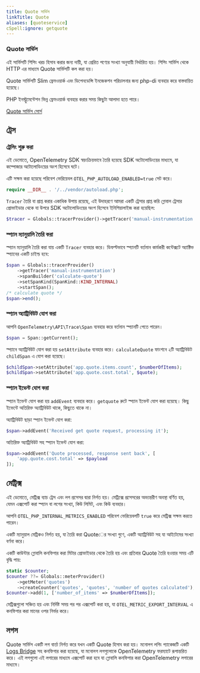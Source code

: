 ```yaml
---
title: Quote সার্ভিস
linkTitle: Quote
aliases: [quoteservice]
cSpell:ignore: getquote
---
```


### Quote সার্ভিস

এই সার্ভিসটি শিপিং খরচ হিসাব করার জন্য দায়ী, যা প্রেরিত পণ্যের সংখ্যা অনুযায়ী নির্ধারিত হয়। শিপিং সার্ভিস থেকে HTTP এর মাধ্যমে Quote সার্ভিসটি কল করা হয়।

Quote সার্ভিসটি Slim ফ্রেমওয়ার্ক এবং ডিপেনডেন্সি ইনজেকশন পরিচালনার জন্য php-di ব্যবহার করে বাস্তবায়িত হয়েছে।

PHP ইনস্ট্রুমেন্টেশন ভিন্ন ফ্রেমওয়ার্ক ব্যবহার করার সময় কিছুটা আলাদা হতে পারে।

[Quote সার্ভিস সোর্স](https://github.com/open-telemetry/opentelemetry-demo/blob/main/src/quote/)

## ট্রেস

### ট্রেসিং শুরু করা

এই ডেমোতে, OpenTelemetry SDK স্বয়ংক্রিয়ভাবে তৈরি হয়েছে SDK অটোলোডিংয়ের মাধ্যমে, যা কম্পোজার অটোলোডিংয়ের অংশ হিসেবে ঘটে।

এটি সক্ষম করা হয়েছে পরিবেশ ভেরিয়েবল `OTEL_PHP_AUTOLOAD_ENABLED=true` সেট করে।

```php
require __DIR__ . '/../vendor/autoload.php';
```

`Tracer` তৈরি বা প্রাপ্ত করার একাধিক উপায় রয়েছে, এই উদাহরণে আমরা একটি ট্রেসার প্রাপ্ত করি গ্লোবাল ট্রেসার প্রোভাইডার থেকে যা উপরে SDK অটোলোডিংয়ের অংশ হিসেবে ইনিশিয়ালাইজ করা হয়েছিল:

```php
$tracer = Globals::tracerProvider()->getTracer('manual-instrumentation');
```

### স্প্যান ম্যানুয়ালি তৈরি করা

স্প্যান ম্যানুয়ালি তৈরি করা যায় একটি `Tracer` ব্যবহার করে। ডিফল্টভাবে স্প্যানটি বর্তমান কার্যকরী কন্টেক্সটে অ্যাক্টিভ স্প্যানের একটি চাইল্ড হবে:

```php
$span = Globals::tracerProvider()
    ->getTracer('manual-instrumentation')
    ->spanBuilder('calculate-quote')
    ->setSpanKind(SpanKind::KIND_INTERNAL)
    ->startSpan();
/* calculate quote */
$span->end();
```

### স্প্যান অ্যাট্রিবিউট যোগ করা

আপনি `OpenTelemetry\API\Trace\Span` ব্যবহার করে বর্তমান স্প্যানটি পেতে পারেন।

```php
$span = Span::getCurrent();
```

স্প্যানে অ্যাট্রিবিউট যোগ করা হয় `setAttribute` ব্যবহার করে। `calculateQuote` ফাংশনে ২টি অ্যাট্রিবিউট `childSpan` এ যোগ করা হয়েছে।

```php
$childSpan->setAttribute('app.quote.items.count', $numberOfItems);
$childSpan->setAttribute('app.quote.cost.total', $quote);
```

### স্প্যান ইভেন্ট যোগ করা

স্প্যান ইভেন্ট যোগ করা হয় `addEvent` ব্যবহার করে। `getquote` রুটে স্প্যান ইভেন্ট যোগ করা হয়েছে। কিছু ইভেন্টে অতিরিক্ত অ্যাট্রিবিউট থাকে, কিছুতে থাকে না।

অ্যাট্রিবিউট ছাড়া স্প্যান ইভেন্ট যোগ করা:

```php
$span->addEvent('Received get quote request, processing it');
```

অতিরিক্ত অ্যাট্রিবিউট সহ স্প্যান ইভেন্ট যোগ করা:

```php
$span->addEvent('Quote processed, response sent back', [
    'app.quote.cost.total' => $payload
]);
```

## মেট্রিক্স

এই ডেমোতে, মেট্রিক্স ব্যাচ ট্রেস এবং লগ প্রসেসর দ্বারা নির্গত হয়। মেট্রিক্সে প্রসেসরের অভ্যন্তরীণ অবস্থা বর্ণিত হয়, যেমন এক্সপোর্ট করা স্প্যান বা লগের সংখ্যা, কিউ লিমিট, এবং কিউ ব্যবহার।

আপনি `OTEL_PHP_INTERNAL_METRICS_ENABLED` পরিবেশ ভেরিয়েবলটি `true` করে মেট্রিক্স সক্ষম করতে পারেন।

একটি ম্যানুয়াল মেট্রিকও নির্গত হয়, যা তৈরি করা Quoteের সংখ্যা গুণে, একটি অ্যাট্রিবিউট সহ যা আইটেমের সংখ্যা বর্ণনা করে।

একটি কাউন্টার গ্লোবালি কনফিগার করা মিটার প্রোভাইডার থেকে তৈরি হয় এবং প্রতিবার Quote তৈরি হওয়ার সময় এটি বৃদ্ধি পায়:

```php
static $counter;
$counter ??= Globals::meterProvider()
    ->getMeter('quotes')
    ->createCounter('quotes', 'quotes', 'number of quotes calculated');
$counter->add(1, ['number_of_items' => $numberOfItems]);
```

মেট্রিক্সগুলো সঞ্চিত হয় এবং নির্দিষ্ট সময় পর পর এক্সপোর্ট করা হয়, যা `OTEL_METRIC_EXPORT_INTERVAL` এ কনফিগার করা মানের ওপর নির্ভর করে।

## লগস

Quote সার্ভিস একটি লগ বার্তা নির্গত করে যখন একটি Quote হিসাব করা হয়। মনোলগ লগিং প্যাকেজটি একটি [Logs Bridge](/docs/concepts/signals/logs/#log-appender--bridge) সহ কনফিগার করা হয়েছে, যা মনোলগ লগগুলোকে OpenTelemetry ফরম্যাটে রূপান্তরিত করে। এই লগগুলো এই লগারের মাধ্যমে এক্সপোর্ট করা হবে যা গ্লোবালি কনফিগার করা OpenTelemetry লগারের মাধ্যমে।
